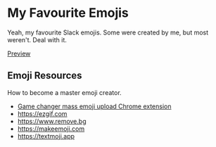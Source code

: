 # My Favourite Emojis

Yeah, my favourite Slack emojis. Some were created by me, but most weren't. Deal with it.

[Preview](./actual-emojis/preview.md)

## Emoji Resources

How to become a master emoji creator.

- [Game changer mass emoji upload Chrome extension](https://chrome.google.com/webstore/detail/neutral-face-emoji-tools/anchoacphlfbdomdlomnbbfhcmcdmjej)
- https://ezgif.com
- https://www.remove.bg
- https://makeemoji.com
- https://textmoji.app
